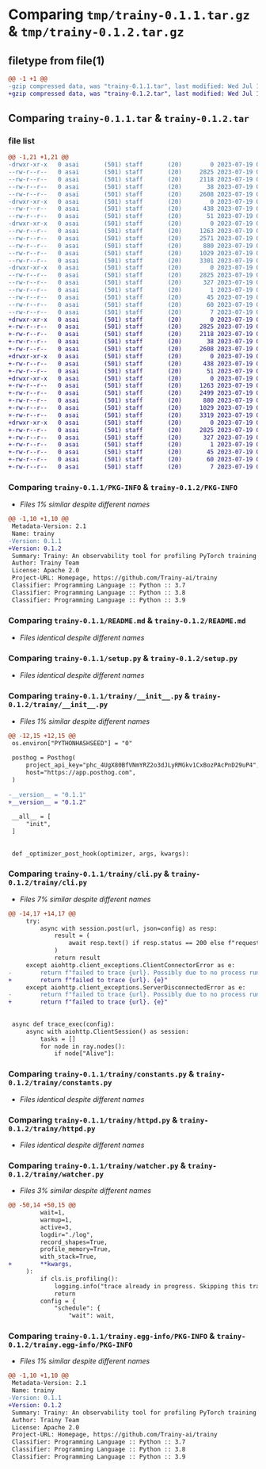# Comparing `tmp/trainy-0.1.1.tar.gz` & `tmp/trainy-0.1.2.tar.gz`

## filetype from file(1)

```diff
@@ -1 +1 @@
-gzip compressed data, was "trainy-0.1.1.tar", last modified: Wed Jul 19 07:53:28 2023, max compression
+gzip compressed data, was "trainy-0.1.2.tar", last modified: Wed Jul 19 08:37:33 2023, max compression
```

## Comparing `trainy-0.1.1.tar` & `trainy-0.1.2.tar`

### file list

```diff
@@ -1,21 +1,21 @@
-drwxr-xr-x   0 asai       (501) staff       (20)        0 2023-07-19 07:53:28.943988 trainy-0.1.1/
--rw-r--r--   0 asai       (501) staff       (20)     2825 2023-07-19 07:53:28.943866 trainy-0.1.1/PKG-INFO
--rw-r--r--   0 asai       (501) staff       (20)     2118 2023-07-19 07:51:28.000000 trainy-0.1.1/README.md
--rw-r--r--   0 asai       (501) staff       (20)       38 2023-07-19 07:53:28.944047 trainy-0.1.1/setup.cfg
--rw-r--r--   0 asai       (501) staff       (20)     2608 2023-07-19 07:34:36.000000 trainy-0.1.1/setup.py
-drwxr-xr-x   0 asai       (501) staff       (20)        0 2023-07-19 07:53:28.941901 trainy-0.1.1/tests/
--rw-r--r--   0 asai       (501) staff       (20)      438 2023-07-19 07:34:08.000000 trainy-0.1.1/tests/test_client.py
--rw-r--r--   0 asai       (501) staff       (20)       51 2023-07-19 07:34:08.000000 trainy-0.1.1/tests/test_init.py
-drwxr-xr-x   0 asai       (501) staff       (20)        0 2023-07-19 07:53:28.942791 trainy-0.1.1/trainy/
--rw-r--r--   0 asai       (501) staff       (20)     1263 2023-07-19 07:52:08.000000 trainy-0.1.1/trainy/__init__.py
--rw-r--r--   0 asai       (501) staff       (20)     2571 2023-07-19 07:34:36.000000 trainy-0.1.1/trainy/cli.py
--rw-r--r--   0 asai       (501) staff       (20)      880 2023-07-19 07:34:36.000000 trainy-0.1.1/trainy/constants.py
--rw-r--r--   0 asai       (501) staff       (20)     1029 2023-07-19 07:34:08.000000 trainy-0.1.1/trainy/httpd.py
--rw-r--r--   0 asai       (501) staff       (20)     3301 2023-07-19 07:34:08.000000 trainy-0.1.1/trainy/watcher.py
-drwxr-xr-x   0 asai       (501) staff       (20)        0 2023-07-19 07:53:28.943689 trainy-0.1.1/trainy.egg-info/
--rw-r--r--   0 asai       (501) staff       (20)     2825 2023-07-19 07:53:28.000000 trainy-0.1.1/trainy.egg-info/PKG-INFO
--rw-r--r--   0 asai       (501) staff       (20)      327 2023-07-19 07:53:28.000000 trainy-0.1.1/trainy.egg-info/SOURCES.txt
--rw-r--r--   0 asai       (501) staff       (20)        1 2023-07-19 07:53:28.000000 trainy-0.1.1/trainy.egg-info/dependency_links.txt
--rw-r--r--   0 asai       (501) staff       (20)       45 2023-07-19 07:53:28.000000 trainy-0.1.1/trainy.egg-info/entry_points.txt
--rw-r--r--   0 asai       (501) staff       (20)       60 2023-07-19 07:53:28.000000 trainy-0.1.1/trainy.egg-info/requires.txt
--rw-r--r--   0 asai       (501) staff       (20)        7 2023-07-19 07:53:28.000000 trainy-0.1.1/trainy.egg-info/top_level.txt
+drwxr-xr-x   0 asai       (501) staff       (20)        0 2023-07-19 08:37:33.739128 trainy-0.1.2/
+-rw-r--r--   0 asai       (501) staff       (20)     2825 2023-07-19 08:37:33.739017 trainy-0.1.2/PKG-INFO
+-rw-r--r--   0 asai       (501) staff       (20)     2118 2023-07-19 07:51:28.000000 trainy-0.1.2/README.md
+-rw-r--r--   0 asai       (501) staff       (20)       38 2023-07-19 08:37:33.739163 trainy-0.1.2/setup.cfg
+-rw-r--r--   0 asai       (501) staff       (20)     2608 2023-07-19 07:34:36.000000 trainy-0.1.2/setup.py
+drwxr-xr-x   0 asai       (501) staff       (20)        0 2023-07-19 08:37:33.737160 trainy-0.1.2/tests/
+-rw-r--r--   0 asai       (501) staff       (20)      438 2023-07-19 07:34:08.000000 trainy-0.1.2/tests/test_client.py
+-rw-r--r--   0 asai       (501) staff       (20)       51 2023-07-19 07:34:08.000000 trainy-0.1.2/tests/test_init.py
+drwxr-xr-x   0 asai       (501) staff       (20)        0 2023-07-19 08:37:33.738035 trainy-0.1.2/trainy/
+-rw-r--r--   0 asai       (501) staff       (20)     1263 2023-07-19 08:37:28.000000 trainy-0.1.2/trainy/__init__.py
+-rw-r--r--   0 asai       (501) staff       (20)     2499 2023-07-19 08:23:22.000000 trainy-0.1.2/trainy/cli.py
+-rw-r--r--   0 asai       (501) staff       (20)      880 2023-07-19 07:34:36.000000 trainy-0.1.2/trainy/constants.py
+-rw-r--r--   0 asai       (501) staff       (20)     1029 2023-07-19 08:36:06.000000 trainy-0.1.2/trainy/httpd.py
+-rw-r--r--   0 asai       (501) staff       (20)     3319 2023-07-19 08:35:33.000000 trainy-0.1.2/trainy/watcher.py
+drwxr-xr-x   0 asai       (501) staff       (20)        0 2023-07-19 08:37:33.738836 trainy-0.1.2/trainy.egg-info/
+-rw-r--r--   0 asai       (501) staff       (20)     2825 2023-07-19 08:37:33.000000 trainy-0.1.2/trainy.egg-info/PKG-INFO
+-rw-r--r--   0 asai       (501) staff       (20)      327 2023-07-19 08:37:33.000000 trainy-0.1.2/trainy.egg-info/SOURCES.txt
+-rw-r--r--   0 asai       (501) staff       (20)        1 2023-07-19 08:37:33.000000 trainy-0.1.2/trainy.egg-info/dependency_links.txt
+-rw-r--r--   0 asai       (501) staff       (20)       45 2023-07-19 08:37:33.000000 trainy-0.1.2/trainy.egg-info/entry_points.txt
+-rw-r--r--   0 asai       (501) staff       (20)       60 2023-07-19 08:37:33.000000 trainy-0.1.2/trainy.egg-info/requires.txt
+-rw-r--r--   0 asai       (501) staff       (20)        7 2023-07-19 08:37:33.000000 trainy-0.1.2/trainy.egg-info/top_level.txt
```

### Comparing `trainy-0.1.1/PKG-INFO` & `trainy-0.1.2/PKG-INFO`

 * *Files 1% similar despite different names*

```diff
@@ -1,10 +1,10 @@
 Metadata-Version: 2.1
 Name: trainy
-Version: 0.1.1
+Version: 0.1.2
 Summary: Trainy: An observability tool for profiling PyTorch training on demand
 Author: Trainy Team
 License: Apache 2.0
 Project-URL: Homepage, https://github.com/Trainy-ai/trainy
 Classifier: Programming Language :: Python :: 3.7
 Classifier: Programming Language :: Python :: 3.8
 Classifier: Programming Language :: Python :: 3.9
```

### Comparing `trainy-0.1.1/README.md` & `trainy-0.1.2/README.md`

 * *Files identical despite different names*

### Comparing `trainy-0.1.1/setup.py` & `trainy-0.1.2/setup.py`

 * *Files identical despite different names*

### Comparing `trainy-0.1.1/trainy/__init__.py` & `trainy-0.1.2/trainy/__init__.py`

 * *Files 1% similar despite different names*

```diff
@@ -12,15 +12,15 @@
 os.environ["PYTHONHASHSEED"] = "0"
 
 posthog = Posthog(
     project_api_key="phc_4UgX80BfVNmYRZ2o3dJLyRMGkv1CxBozPAcPnD29uP4",
     host="https://app.posthog.com",
 )
 
-__version__ = "0.1.1"
+__version__ = "0.1.2"
 
 __all__ = [
     "init",
 ]
 
 
 def _optimizer_post_hook(optimizer, args, kwargs):
```

### Comparing `trainy-0.1.1/trainy/cli.py` & `trainy-0.1.2/trainy/cli.py`

 * *Files 7% similar despite different names*

```diff
@@ -14,17 +14,17 @@
     try:
         async with session.post(url, json=config) as resp:
             result = (
                 await resp.text() if resp.status == 200 else f"request to {url} failed"
             )
             return result
     except aiohttp.client_exceptions.ClientConnectorError as e:
-        return f"failed to trace {url}. Possibly due to no process running here"
+        return f"failed to trace {url}. {e}"
     except aiohttp.client_exceptions.ServerDisconnectedError as e:
-        return f"failed to trace {url}. Possibly due to no process running here"
+        return f"failed to trace {url}. {e}"
 
 
 async def trace_exec(config):
     async with aiohttp.ClientSession() as session:
         tasks = []
         for node in ray.nodes():
             if node["Alive"]:
```

### Comparing `trainy-0.1.1/trainy/constants.py` & `trainy-0.1.2/trainy/constants.py`

 * *Files identical despite different names*

### Comparing `trainy-0.1.1/trainy/httpd.py` & `trainy-0.1.2/trainy/httpd.py`

 * *Files identical despite different names*

### Comparing `trainy-0.1.1/trainy/watcher.py` & `trainy-0.1.2/trainy/watcher.py`

 * *Files 3% similar despite different names*

```diff
@@ -50,14 +50,15 @@
         wait=1,
         warmup=1,
         active=3,
         logdir="./log",
         record_shapes=True,
         profile_memory=True,
         with_stack=True,
+        **kwargs,
     ):
         if cls.is_profiling():
             logging.info("trace already in progress. Skipping this trace request")
             return
         config = {
             "schedule": {
                 "wait": wait,
```

### Comparing `trainy-0.1.1/trainy.egg-info/PKG-INFO` & `trainy-0.1.2/trainy.egg-info/PKG-INFO`

 * *Files 1% similar despite different names*

```diff
@@ -1,10 +1,10 @@
 Metadata-Version: 2.1
 Name: trainy
-Version: 0.1.1
+Version: 0.1.2
 Summary: Trainy: An observability tool for profiling PyTorch training on demand
 Author: Trainy Team
 License: Apache 2.0
 Project-URL: Homepage, https://github.com/Trainy-ai/trainy
 Classifier: Programming Language :: Python :: 3.7
 Classifier: Programming Language :: Python :: 3.8
 Classifier: Programming Language :: Python :: 3.9
```

